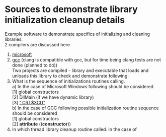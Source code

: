 # Sources to demonstrate library initialization cleanup details

Example software to demonstrate specifics of initializing and cleaning libraries.  
2 compilers are discussed here   
 1.  [microsoft](https://www.cprogramming.com/visual.html)  
 2.  [gcc](https://gcc.gnu.org/) (clang is compatible with gcc, but for time being clang tests are not done (planned to do))  
Two projects are compiled - library and executable that loads and unloads this library to check and demonstrate following:  
 1.  What is the sequence of initializations routines calling.  
      a) In the case of Microsoft Windows following should be considered  
	      [1] global constructors  
	  	  [2] DllMain (if we have dynamic library)  
	  	  [3] [".CRT$XCU"](https://docs.microsoft.com/en-us/cpp/c-runtime-library/crt-initialization?view=vs-2019)  
	  b) In the case of GCC following possible initialization routine sequence should be considered  
	      [1] global constructors  
	  	  [2]  __attribute__ ((__constructor__))  
 2.  In which thread library cleanup routine called. In the case of 
